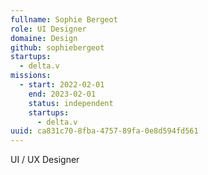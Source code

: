 ```yaml
---
fullname: Sophie Bergeot
role: UI Designer
domaine: Design
github: sophiebergeot
startups:
  - delta.v
missions:
  - start: 2022-02-01
    end: 2023-02-01
    status: independent
    startups:
      - delta.v
uuid: ca831c70-8fba-4757-89fa-0e8d594fd561
---
```

UI / UX Designer